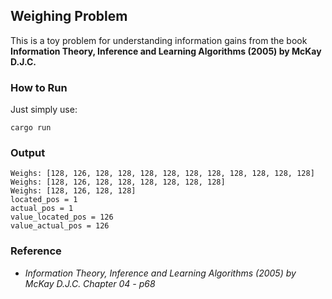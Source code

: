 ## Weighing Problem

This is a toy problem for understanding information gains from the book **Information Theory, Inference and Learning Algorithms (2005) by McKay D.J.C.**

### How to Run
Just simply use:
```
cargo run
```

### Output
```
Weighs: [128, 126, 128, 128, 128, 128, 128, 128, 128, 128, 128, 128]
Weighs: [128, 126, 128, 128, 128, 128, 128, 128]
Weighs: [128, 126, 128, 128]
located_pos = 1
actual_pos = 1
value_located_pos = 126
value_actual_pos = 126
```

### Reference
-  *Information Theory, Inference and Learning Algorithms (2005) by McKay D.J.C. Chapter 04 - p68*


